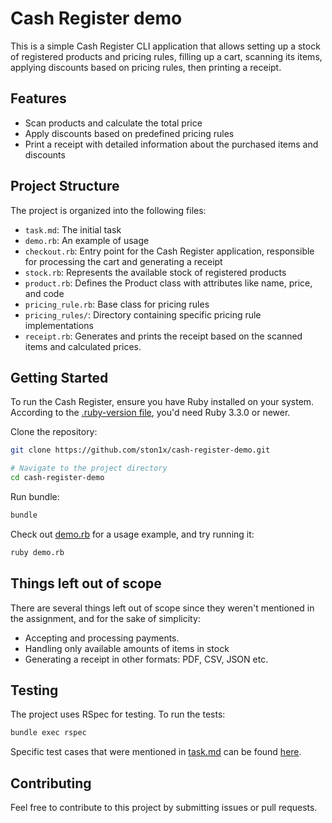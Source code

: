 # Cash Register demo
This is a simple Cash Register CLI application that allows setting up a stock of registered products and pricing rules, filling up a cart, scanning its items, applying discounts based on pricing rules, then printing a receipt.

## Features
- Scan products and calculate the total price
- Apply discounts based on predefined pricing rules
- Print a receipt with detailed information about the purchased items and discounts

## Project Structure
The project is organized into the following files:
- `task.md`: The initial task
- `demo.rb`: An example of usage
- `checkout.rb`: Entry point for the Cash Register application, responsible for processing the cart and generating a receipt
- `stock.rb`: Represents the available stock of registered products
- `product.rb`: Defines the Product class with attributes like name, price, and code
- `pricing_rule.rb`: Base class for pricing rules
- `pricing_rules/`: Directory containing specific pricing rule implementations
- `receipt.rb`: Generates and prints the receipt based on the scanned items and calculated prices.

## Getting Started

To run the Cash Register, ensure you have Ruby installed on your system.
According to the [.ruby-version file](https://github.com/ston1x/cash-register-demo/blob/main/.ruby-version), you'd need Ruby 3.3.0 or newer.

Clone the repository:

```bash
git clone https://github.com/ston1x/cash-register-demo.git

# Navigate to the project directory
cd cash-register-demo
```

Run bundle:

```bash
bundle
```

Check out [demo.rb](https://github.com/ston1x/cash-register-demo/blob/main/demo.rb) for a usage example, and try running it:

```bash
ruby demo.rb
```

## Things left out of scope
There are several things left out of scope since they weren't mentioned in the assignment, and for the sake of simplicity:

- Accepting and processing payments.
- Handling only available amounts of items in stock
- Generating a receipt in other formats: PDF, CSV, JSON etc.

## Testing
The project uses RSpec for testing. To run the tests:

```bash
bundle exec rspec
```

Specific test cases that were mentioned in [task.md](https://github.com/ston1x/cash-register-demo/blob/main/task.md) can be found [here](https://github.com/ston1x/cash-register-demo/blob/main/spec/lib/checkout_spec.rb#L67).

## Contributing
Feel free to contribute to this project by submitting issues or pull requests.
